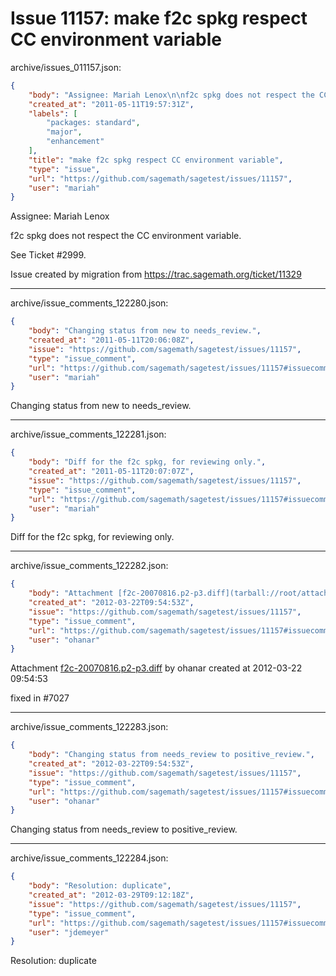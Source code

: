 # Issue 11157: make f2c spkg respect CC environment variable

archive/issues_011157.json:
```json
{
    "body": "Assignee: Mariah Lenox\n\nf2c spkg does not respect the CC environment variable.\n\nSee Ticket #2999.\n\nIssue created by migration from https://trac.sagemath.org/ticket/11329\n\n",
    "created_at": "2011-05-11T19:57:31Z",
    "labels": [
        "packages: standard",
        "major",
        "enhancement"
    ],
    "title": "make f2c spkg respect CC environment variable",
    "type": "issue",
    "url": "https://github.com/sagemath/sagetest/issues/11157",
    "user": "mariah"
}
```
Assignee: Mariah Lenox

f2c spkg does not respect the CC environment variable.

See Ticket #2999.

Issue created by migration from https://trac.sagemath.org/ticket/11329





---

archive/issue_comments_122280.json:
```json
{
    "body": "Changing status from new to needs_review.",
    "created_at": "2011-05-11T20:06:08Z",
    "issue": "https://github.com/sagemath/sagetest/issues/11157",
    "type": "issue_comment",
    "url": "https://github.com/sagemath/sagetest/issues/11157#issuecomment-122280",
    "user": "mariah"
}
```

Changing status from new to needs_review.



---

archive/issue_comments_122281.json:
```json
{
    "body": "Diff for the f2c spkg, for reviewing only.",
    "created_at": "2011-05-11T20:07:07Z",
    "issue": "https://github.com/sagemath/sagetest/issues/11157",
    "type": "issue_comment",
    "url": "https://github.com/sagemath/sagetest/issues/11157#issuecomment-122281",
    "user": "mariah"
}
```

Diff for the f2c spkg, for reviewing only.



---

archive/issue_comments_122282.json:
```json
{
    "body": "Attachment [f2c-20070816.p2-p3.diff](tarball://root/attachments/some-uuid/ticket11329/f2c-20070816.p2-p3.diff) by ohanar created at 2012-03-22 09:54:53\n\nfixed in #7027",
    "created_at": "2012-03-22T09:54:53Z",
    "issue": "https://github.com/sagemath/sagetest/issues/11157",
    "type": "issue_comment",
    "url": "https://github.com/sagemath/sagetest/issues/11157#issuecomment-122282",
    "user": "ohanar"
}
```

Attachment [f2c-20070816.p2-p3.diff](tarball://root/attachments/some-uuid/ticket11329/f2c-20070816.p2-p3.diff) by ohanar created at 2012-03-22 09:54:53

fixed in #7027



---

archive/issue_comments_122283.json:
```json
{
    "body": "Changing status from needs_review to positive_review.",
    "created_at": "2012-03-22T09:54:53Z",
    "issue": "https://github.com/sagemath/sagetest/issues/11157",
    "type": "issue_comment",
    "url": "https://github.com/sagemath/sagetest/issues/11157#issuecomment-122283",
    "user": "ohanar"
}
```

Changing status from needs_review to positive_review.



---

archive/issue_comments_122284.json:
```json
{
    "body": "Resolution: duplicate",
    "created_at": "2012-03-29T09:12:18Z",
    "issue": "https://github.com/sagemath/sagetest/issues/11157",
    "type": "issue_comment",
    "url": "https://github.com/sagemath/sagetest/issues/11157#issuecomment-122284",
    "user": "jdemeyer"
}
```

Resolution: duplicate
